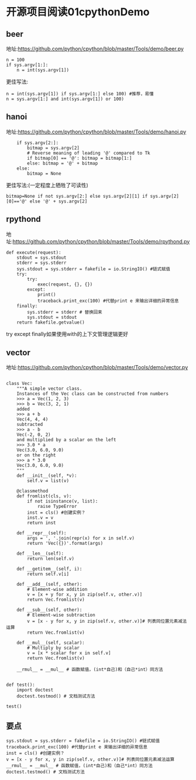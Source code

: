 # 开源项目阅读01cpythonDemo
## beer
地址:https://github.com/python/cpython/blob/master/Tools/demo/beer.py

```
n = 100
if sys.argv[1:]:
    n = int(sys.argv[1])
```  
更佳写法:  
```
n = int(sys.argv[1]) if sys.argv[1:] else 100) #推荐，易懂
n = sys.argv[1:] and int(sys.argv[1]) or 100)
```

## hanoi
地址:https://github.com/python/cpython/blob/master/Tools/demo/hanoi.py  
```
    if sys.argv[2:]:
        bitmap = sys.argv[2]
        # Reverse meaning of leading '@' compared to Tk
        if bitmap[0] == '@': bitmap = bitmap[1:]
        else: bitmap = '@' + bitmap
    else:
        bitmap = None
```
更佳写法:(一定程度上牺牲了可读性)  
```
bitmap=None if not sys.argv[2:] else sys.argv[2][1] if sys.argv[2][0]=='@' else '@' + sys.argv[2]
```

## rpythond
地址:https://github.com/python/cpython/blob/master/Tools/demo/rpythond.py  
```
def execute(request):
    stdout = sys.stdout
    stderr = sys.stderr
    sys.stdout = sys.stderr = fakefile = io.StringIO() #链式赋值
    try:
        try:
            exec(request, {}, {})
        except:
            print()
            traceback.print_exc(100) #代替print e 来输出详细的异常信息
    finally:
        sys.stderr = stderr # 替换回来
        sys.stdout = stdout
    return fakefile.getvalue()
```

try except finally如果使用with的上下文管理逻辑更好  

## vector
地址:https://github.com/python/cpython/blob/master/Tools/demo/vector.py  
```

class Vec:
    """A simple vector class.
    Instances of the Vec class can be constructed from numbers
    >>> a = Vec(1, 2, 3)
    >>> b = Vec(3, 2, 1)
    added
    >>> a + b
    Vec(4, 4, 4)
    subtracted
    >>> a - b
    Vec(-2, 0, 2)
    and multiplied by a scalar on the left
    >>> 3.0 * a
    Vec(3.0, 6.0, 9.0)
    or on the right
    >>> a * 3.0
    Vec(3.0, 6.0, 9.0)
    """
    def __init__(self, *v):
        self.v = list(v)

    @classmethod
    def fromlist(cls, v):
        if not isinstance(v, list):
            raise TypeError
        inst = cls() #创建实例？
        inst.v = v
        return inst

    def __repr__(self):
        args = ', '.join(repr(x) for x in self.v)
        return 'Vec({})'.format(args)

    def __len__(self):
        return len(self.v)

    def __getitem__(self, i):
        return self.v[i]

    def __add__(self, other):
        # Element-wise addition
        v = [x + y for x, y in zip(self.v, other.v)]
        return Vec.fromlist(v)

    def __sub__(self, other):
        # Element-wise subtraction
        v = [x - y for x, y in zip(self.v, other.v)]# 列表同位置元素减法运算
        return Vec.fromlist(v)

    def __mul__(self, scalar):
        # Multiply by scalar
        v = [x * scalar for x in self.v]
        return Vec.fromlist(v)

    __rmul__ = __mul__ # 函数赋值，(int*自己)和（自己*int）同方法


def test():
    import doctest
    doctest.testmod() # 文档测试方法

test()
```

## 要点
```
sys.stdout = sys.stderr = fakefile = io.StringIO() #链式赋值
traceback.print_exc(100) #代替print e 来输出详细的异常信息
inst = cls() #创建实例？
v = [x - y for x, y in zip(self.v, other.v)]# 列表同位置元素减法运算
__rmul__ = __mul__ # 函数赋值，(int*自己)和（自己*int）同方法
doctest.testmod() # 文档测试方法
```
